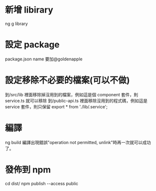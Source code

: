 # 新增 libirary

ng g library <name>

# 設定 package

package.json name 要加@goldenapple

# 設定移除不必要的檔案(可以不做)

到<name>/src/lib 裡面移除掉沒用到的檔案，例如這是個 component 套件，則 service.ts 就可以移除
到<name>/public-api.ts 裡面移除沒用到的程式碼，例如這是 service 套件，則只保留 export \* from './lib/<name>.service';

# 編譯

ng build <name>
編譯出現錯誤"operation not permitted, unlink"時再一次就可以成功了。

# 發佈到 npm

cd dist/<name>
npm publish --access public

